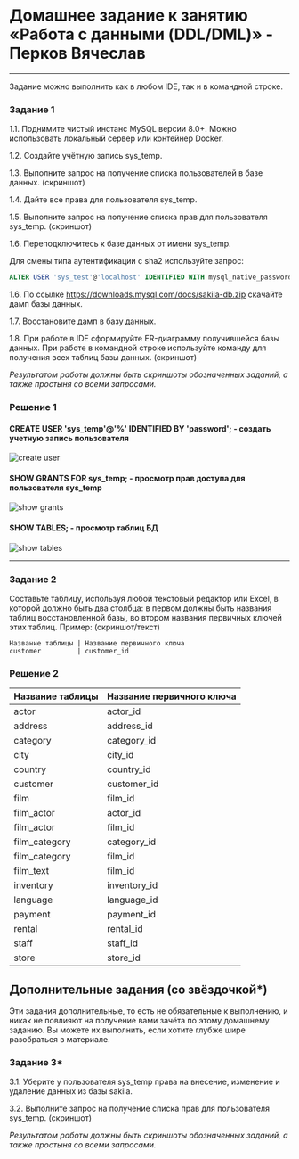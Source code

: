 # Домашнее задание к занятию «Работа с данными (DDL/DML)» - Перков Вячеслав

---

Задание можно выполнить как в любом IDE, так и в командной строке.

### Задание 1
1.1. Поднимите чистый инстанс MySQL версии 8.0+. Можно использовать локальный сервер или контейнер Docker.

1.2. Создайте учётную запись sys_temp. 

1.3. Выполните запрос на получение списка пользователей в базе данных. (скриншот)

1.4. Дайте все права для пользователя sys_temp. 

1.5. Выполните запрос на получение списка прав для пользователя sys_temp. (скриншот)

1.6. Переподключитесь к базе данных от имени sys_temp.

Для смены типа аутентификации с sha2 используйте запрос: 
```sql
ALTER USER 'sys_test'@'localhost' IDENTIFIED WITH mysql_native_password BY 'password';
```
1.6. По ссылке https://downloads.mysql.com/docs/sakila-db.zip скачайте дамп базы данных.

1.7. Восстановите дамп в базу данных.

1.8. При работе в IDE сформируйте ER-диаграмму получившейся базы данных. При работе в командной строке используйте команду для получения всех таблиц базы данных. (скриншот)

*Результатом работы должны быть скриншоты обозначенных заданий, а также простыня со всеми запросами.*

### Решение 1

#### CREATE USER 'sys_temp'@'%' IDENTIFIED BY 'password'; - создать учетную запись пользователя

![create user]()

#### SHOW GRANTS FOR sys_temp; - просмотр прав доступа для пользователя sys_temp

![show grants]()


#### SHOW TABLES; - просмотр таблиц БД

![show tables]()



---
### Задание 2

Составьте таблицу, используя любой текстовый редактор или Excel, в которой должно быть два столбца: в первом должны быть названия таблиц восстановленной базы, во втором названия первичных ключей этих таблиц. Пример: (скриншот/текст)
```
Название таблицы | Название первичного ключа
customer         | customer_id
```

### Решение 2

| Название таблицы | Название первичного ключа|
|------------------|--------------------------|
| actor	| actor_id| 
| address | 	address_id| 
| category | 	category_id| 
| city | 	city_id| 
| country	|  country_id| 
| customer | 	customer_id| 
| film | 	film_id| 
| film_actor | 	actor_id| 
| film_actor | 	film_id| 
| film_category | 	category_id| 
| film_category	|  film_id| 
| film_text | 	film_id| 
| inventory | 	inventory_id| 
| language | 	language_id| 
| payment | 	payment_id| 
| rental | 	rental_id| 
| staff | 	staff_id| 
| store | 	store_id| 



## Дополнительные задания (со звёздочкой*)
Эти задания дополнительные, то есть не обязательные к выполнению, и никак не повлияют на получение вами зачёта по этому домашнему заданию. Вы можете их выполнить, если хотите глубже шире разобраться в материале.

### Задание 3*
3.1. Уберите у пользователя sys_temp права на внесение, изменение и удаление данных из базы sakila.

3.2. Выполните запрос на получение списка прав для пользователя sys_temp. (скриншот)

*Результатом работы должны быть скриншоты обозначенных заданий, а также простыня со всеми запросами.*